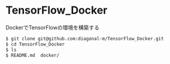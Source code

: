 # TensorFlow_Docker
DockerでTensorFlowの環境を構築する


```bash
$ git clone git@github.com:diagonal-m/TensorFlow_Docker.git
$ cd TensorFlow_Docker
$ ls
$ README.md  docker/
```
